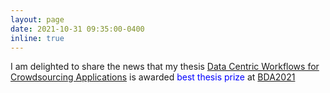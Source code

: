 ```yaml
---
layout: page
date: 2021-10-31 09:35:00-0400
inline: true
---
```

I am delighted to share the news that my thesis <a href="https://hal.inria.fr/tel-03274867/document" target="_blank">Data Centric Workflows for Crowdsourcing Applications</a> is awarded <span style="color:blue">best thesis prize</span> at <a href="https://bda2021.inria.fr/" target="_blank">BDA2021</a>
